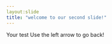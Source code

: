 ```yaml
---
layout:slide
title: "welcome to our second slide!"
---
```

Your test
Use the left arrow to go back!
